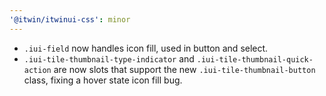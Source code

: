 ```yaml
---
'@itwin/itwinui-css': minor
---
```


- `.iui-field` now handles icon fill, used in button and select.
- `.iui-tile-thumbnail-type-indicator` and `.iui-tile-thumbnail-quick-action` are now slots that support the new `.iui-tile-thumbnail-button` class, fixing a hover state icon fill bug.
